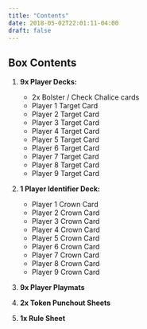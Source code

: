 ```yaml
---
title: "Contents"
date: 2018-05-02T22:01:11-04:00
draft: false
---
```


## Box Contents

1. **9x Player Decks:**
    * 2x Bolster / Check Chalice cards
    * Player 1 Target Card
    * Player 2 Target Card
    * Player 3 Target Card
    * Player 4 Target Card
    * Player 5 Target Card
    * Player 6 Target Card
    * Player 7 Target Card
    * Player 8 Target Card
    * Player 9 Target Card

2. **1 Player Identifier Deck:**
    * Player 1 Crown Card
    * Player 2 Crown Card
    * Player 3 Crown Card
    * Player 4 Crown Card
    * Player 5 Crown Card
    * Player 6 Crown Card
    * Player 7 Crown Card
    * Player 8 Crown Card
    * Player 9 Crown Card
3. **9x Player Playmats**
4. **2x Token Punchout Sheets**
5. **1x Rule Sheet**